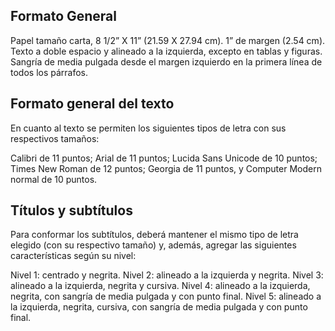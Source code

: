 ## Formato General

Papel tamaño carta, 8 1/2” X 11” (21.59 X 27.94 cm).
1” de margen (2.54 cm).
Texto a doble espacio y alineado a la izquierda, excepto en tablas y figuras.
Sangría de media pulgada desde el margen izquierdo en la primera línea de todos los párrafos.

## Formato general del texto


En cuanto al texto se permiten los siguientes tipos de letra con sus respectivos tamaños:

Calibri de 11 puntos;
Arial de 11 puntos;
Lucida Sans Unicode de 10 puntos;
Times New Roman de 12 puntos;
Georgia de 11 puntos, y
Computer Modern normal de 10 puntos.

## Títulos y subtítulos

Para conformar los subtítulos, deberá mantener el mismo tipo de letra elegido (con su respectivo tamaño) y, además, agregar las siguientes características según su nivel:

Nivel 1: centrado y negrita.
Nivel 2: alineado a la izquierda y negrita.
Nivel 3: alineado a la izquierda, negrita y cursiva.
Nivel 4: alineado a la izquierda, negrita, con sangría de media pulgada y con punto final.
Nivel 5: alineado a la izquierda, negrita, cursiva, con sangría de media pulgada y con punto final.